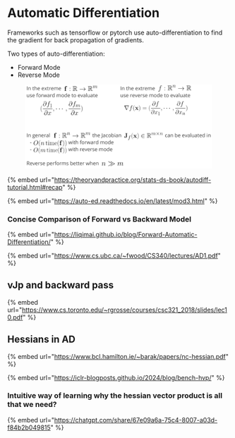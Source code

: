 # Automatic Differentiation

Frameworks such as tensorflow or pytorch use auto-differentiation to find the gradient for back propagation of gradients.

Two types of auto-differentiation:

* Forward Mode
* Reverse Mode

<figure><img src="../.gitbook/assets/image (1) (1) (1) (1) (1).png" alt=""><figcaption></figcaption></figure>

{% embed url="https://theoryandpractice.org/stats-ds-book/autodiff-tutorial.html#recap" %}

{% embed url="https://auto-ed.readthedocs.io/en/latest/mod3.html" %}

### Concise Comparison of Forward vs Backward Model

{% embed url="https://liqimai.github.io/blog/Forward-Automatic-Differentiation/" %}

{% embed url="https://www.cs.ubc.ca/~fwood/CS340/lectures/AD1.pdf" %}

## vJp and backward pass

{% embed url="https://www.cs.toronto.edu/~rgrosse/courses/csc321_2018/slides/lec10.pdf" %}

## Hessians in AD

{% embed url="https://www.bcl.hamilton.ie/~barak/papers/nc-hessian.pdf" %}

{% embed url="https://iclr-blogposts.github.io/2024/blog/bench-hvp/" %}

### Intuitive way of learning why the hessian vector product is all that we need?&#x20;



{% embed url="https://chatgpt.com/share/67e09a6a-75c4-8007-a03d-f84b2b049815" %}
